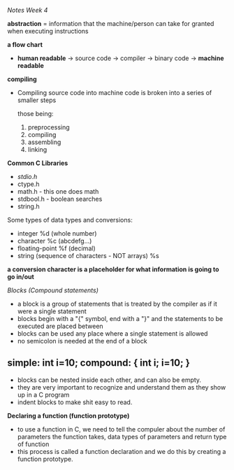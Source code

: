 *Notes Week 4*

__abstraction__ = information that the machine/person can take for granted when executing instructions

__a flow chart__

  - __human readable__ -> source code -> compiler -> binary code -> __machine readable__

**compiling**

- Compiling source code into machine code is broken into a series of smaller steps

  those being:
    1. preprocessing
    2. compiling
    3. assembling
    4. linking

**Common C Libraries**
  - *stdio.h*
  - ctype.h
  - math.h - this one does math
  - stdbool.h - boolean searches
  - string.h

Some types of data types and conversions:
  - integer %d (whole number)
  - character %c (abcdefg...)
  - floating-point %f (decimal)
  - string (sequence of characters - NOT arrays) %s

  **a conversion character is a placeholder for what information is going to go in/out**

*Blocks (Compound statements)*

  - a block is a group of statements that is treated by the compiler as if it were a single statement
  - blocks begin with a "{" symbol, end with a "}" and the statements to be executed are placed between
  - blocks can be used any place where a single statement is allowed
  - no semicolon is needed at the end of a block

  simple: int i=10;
  compound:
  {
    int i;
    i=10;
  }
----------------------------------------------------------------
  - blocks can be nested inside each other, and can also be empty.
  - they are very important to recognize and understand them as they show up in a C program
  - indent blocks to make shit easy to read.

**Declaring a function (function prototype)**
  - to use a function in C, we need to tell the compuler about the number of parameters the function takes, data types of parameters and return type of function
  - this process is called a function declaration and we do this by creating a function prototype. 
